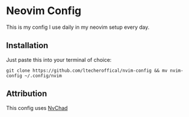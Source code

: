 # Neovim Config
This is my config I use daily in my neovim setup every day.

## Installation
Just paste this into your terminal of choice:

`git clone https://github.com/ltecheroffical/nvim-config && mv nvim-config ~/.config/nvim`

## Attribution
This config uses [NvChad](https://github.com/NvChad/NvChad)
